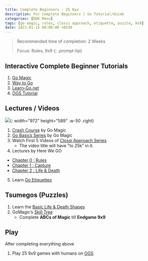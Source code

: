 ```yaml
---
title: Complete Beginners - 25 Kyu
description: For Complete Beginners | Go Tutorial/Guide
categories: [DDK Menu]
tags: [go magic, rules, clossi approach, etiquette, puzzle, 9x9]
date: 2021-01-15 00:00:00 +0530
---
```


> Recommended time of completion: 2 Weeks
>
> Focus: Rules, 9x9
{: .prompt-tip}

## Interactive Complete Beginner Tutorials

1. <a href="https://gomagic.org/how-to-play-go-rules/" target="_blank">Go Magic</a> 
2. <a href="https://way-to-go.gitlab.io/#/en/intro" target="_blank">Way to Go</a>
3. <a href="https://www.learn-go.net/" target="_blank">Learn-Go.net</a>
4. <a href="https://online-go.com/learn-to-play-go" target="_blank">OGS Tutorial</a>

## Lectures / Videos

![](https://d1muf25xaso8hp.cloudfront.net/https%3A%2F%2F2c521d1fb17a1d7030287958307e4dad.cdn.bubble.io%2Ff1683683179871x305409518608095400%2Fclossi-approach-draft-1.jpg?w=768&h=691&auto=compress&dpr=1&fit=max){: width="972" height="589" .w-50 .right}
1. <a href="https://gomagic.org/courses/go-rules/" target="_blank">Crash Course</a> by Go Magic
2. <a href="https://youtube.com/playlist?list=PL4DLlaT_bvDG5y6WSfXU8cQsTsb4o3YnT&si=RI-5KXMm2W_zs40y" target="_blank">Go Basics Series</a> by Go Magic
3. Watch First 5 Videos of <a href="https://youtube.com/playlist?list=PL5mVjO5OFYSymMy2Mixl7E5vpwFDO_0B4&si=C_V23Nfre_AJsK2M" target="_blank">Clossi Approach Series</a>
   - The video title will have "to 25k" in it.
4. Lectures by Here We GO
  - <a href="https://youtube.com/playlist?list=PLsIslX1eRChKX-lLgRQQJiXpKRASE46Bb&si=q7cp3u7IjAY-WNdW" target="_blank">Chapter 0 : Rules</a>
  - <a href="https://youtube.com/playlist?list=PLsIslX1eRChLKaZhzT6skMr33Jw3kV95E&si=_JYqZQhDTcgGY9z8" target="_blank">Chapter 1 : Capture</a>
  - <a href="https://youtube.com/playlist?list=PLsIslX1eRChJ2cm4dzaP4WCWR_tkqlO3H&si=WTtsb8uNti1j0MJU" target="_blank">Chapter 2 : Life & Death</a>
5. Learn <a href="https://youtu.be/cnW9dHvxOc0?si=g7onarM5xu6DjVHm" target="_blank">Go Etiquettes</a>

## Tsumegos (Puzzles)

1. Learn the <a href="https://youtu.be/D8jl5PtFIVY?si=xAfvcXp1T8WZZrvp" target="_blank">Basic Life & Death Shapes</a>
2. GoMagic’s <a href="https://gomagic.org/go-problems/" target="_blank">Skill Tree</a> 
   - Complete **ABCs of Magic** till **Endgame 9x9**

## Play
After completing everything above

1. Play 25 9x9 games with humans on <a href="https://online-go.com/" target="_blank">OGS</a> 
